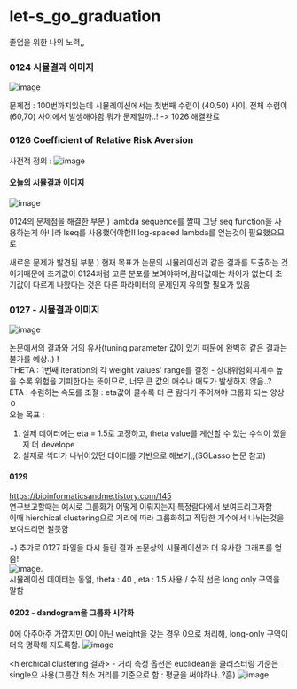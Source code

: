 # let-s_go_graduation
졸업을 위한 나의 노력,,


### 0124 시뮬결과 이미지
![image](https://user-images.githubusercontent.com/84130229/150819872-f112401c-a96d-47a9-93be-f21ff93f141f.png)

문제점 : 100번까지있는데 시뮬레이션에서는 첫번째 수렴이 (40,50) 사이, 전체 수렴이  (60,70) 사이에서 발생해야함 뭐가 문제일까..! -> 1026 해결완료


### 0126 Coefficient of Relative Risk Aversion
사전적 정의 :
![image](https://user-images.githubusercontent.com/84130229/151123289-50287abb-93b6-4bb0-8e1f-6f5b0fd95473.png)

#### 오늘의 시뮬결과 이미지
![image](https://user-images.githubusercontent.com/84130229/151176984-db147671-5043-4c00-8f6a-00bcd9ffbad7.png)

0124의 문제점을 해결한 부분 ) lambda sequence를 짤때 그냥 seq function을 사용하는게 아니라 lseq를 사용했어야함!! log-spaced lambda를 얻는것이 필요했으므로

새로운 문제가 발견된 부분 ) 현재 목표가 논문의 시뮬레이션과 같은 결과를 도출하는 것이기때문에 초기값이 0124처럼 고른 분포를 보여야하며,람다값에는 차이가 없는데 초기값이 다르게 나왔다는 것은 다른 파라미터의 문제인지 유의할 필요가 있음


### 0127 - 시뮬결과 이미지
![image](https://user-images.githubusercontent.com/84130229/151315965-a05871b2-7a01-48e0-8220-7962fd4f33bd.png)

논문에서의 결과와 거의 유사(tuning parameter 값이 있기 때문에 완벽히 같은 결과는 불가를 예상..) !   
THETA : 1번째 iteration의 각 weight values' range를 결정 - 상대위험회피계수 높을 수록 위험을 기피한다는 뜻이므로, 너무 큰 값의 매수나 매도가 발생하지 않음..?   
ETA : 수렴하는 속도를 조절 : eta값이 클수록 더 큰 람다가 주어져야 그룹화 되는 양상ㅇ   
오늘 목표 :    
1) 실제 데이터에는 eta = 1.5로 고정하고, theta value를 계산할 수 있는 수식이 있을지 더 develope
2) 실제로 섹터가 나뉘어있던 데이터를 기반으로 해보기,,(SGLasso 논문 참고)


#### 0129 
https://bioinformaticsandme.tistory.com/145   
연구보고할때는 예시로 그룹화가 어떻게 이뤄지는지 특정람다에서 보여드리고자함   
이때 hierchical clustering으로 거리에 따라 그룹화하고 적당한 개수에서 나뉘는것을 보여드리면 될듯함

+) 추가로 0127 파일을 다시 돌린 결과 논문상의 시뮬레이션과 더 유사한 그래프를 얻음!  
![image](https://user-images.githubusercontent.com/84130229/151700679-ba5f806c-ea9a-48ea-9edb-9ccb7149239b.png).   
시뮬레이션 데이터는 동일, theta : 40 , eta : 1.5 사용 / 수직 선은 long only 구역을 말함

#### 0202 - dandogram을 그룹화 시각화
0에 아주아주 가깝지만 0이 아닌 weight을 갖는 경우 0으로 처리해, long-only 구역이 더욱 명확해 지도록함.
![image](https://user-images.githubusercontent.com/84130229/152264930-1a6d08b8-965e-463f-ad2f-3b9ee6a15226.png) 

<hierchical clustering 결과> - 거리 측정 옵션은 euclidean을 클러스터링 기준은 single으 사용(그룹간 최소 거리를 기준으로 함 : 평균을 써야하나..?흠)
![image](https://user-images.githubusercontent.com/84130229/152264948-e96feccd-aa5d-4e76-90fd-fbe58f094712.png)   

